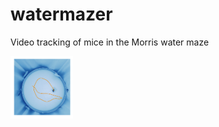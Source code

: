 # watermazer
Video tracking of mice in the Morris water maze

<img src="https://github.com/AckerDWM/watermazer/blob/master/cover-image.png" alt="alt text" width="100" height="100">
